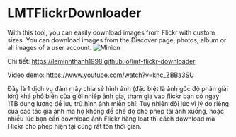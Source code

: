 # LMTFlickrDownloader
With this tool, you can easily download images from Flickr with custom sizes. You can download images from the Discover page, photos, album or all images of a user account.
![Minion](https://leminhthanh1998.github.io/lmt-flickr-downloader/images/banner.jpg)

Chi tiết: https://leminhthanh1998.github.io/lmt-flickr-downloader

Video demo: https://www.youtube.com/watch?v=knc_ZBBa3SU

Đây là 1 dịch vụ đám mây chia sẻ hình ảnh (đặc biệt là ảnh gốc độ phân giải lớn) khá phổ biến của giới nhiếp ảnh gia, tham gia vào flickr bạn có ngay 1TB dung lượng để lưu trữ hình ảnh miễn phí!
Tuy nhiên đôi lúc vì lý do riêng của các tác giả ảnh mà họ không để chế độ cho phép tải ảnh xuống, hoặc nhiều lúc bạn cần download ảnh Flickr hàng loạt thì cách download mà Flickr cho phép hiện tại cũng rất tốn thời gian.
